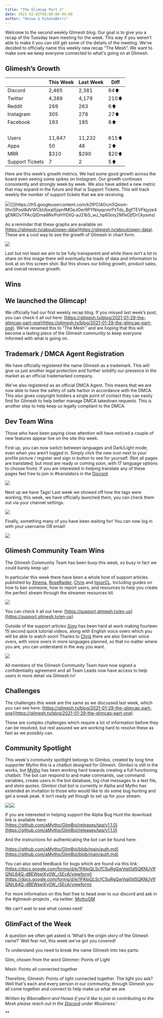 ```yaml
---
title: "The Glimcap Part 2"
date: 2021-02-02T08:00:00-04:00
author: "Heiwa & RibenaBerri"
---
```


Welcome to the second weekly Glimesh blog. Our goal is to give you a recap of the Tuesday team meeting for the week. This way if you weren’t able to make it you can still get some of the details of the meeting. We’ve decided to officially name this weekly new recap “The Mesh”. We want to make sure we keep everyone connected to what's going on at Glimesh.

<!--more-->

## Glimesh’s Growth


| <br/> | This Week | Last Week | Diff |
| - | - | - | - |
| Discord | 2,465 | 2,381 | 84⬆ |
| Twitter | 4,389 | 4,179 | 210⬆ |
| Reddit | 269 | 263 | 6⬆ |
| Instagram | 305 | 278 | 27⬆ |
| Facebook | 193 | 185 | 8⬆ |
| <br/> | <br/> | <br/> | <br/> |
| Users | 11,847 | 11,232 | 615⬆ |
| Apps | 50 | 48 | 2⬆ |
| MRR | $310 | $290 | $20⬆ |
| Support Tickets | 7 | 2 | 5⬆ |

Here are this week’s growth metrics. We had some good growth across the board even seeing some spikes on Instagram. Our growth continues consistently and strongly week by week. We also have added a new metric that may expand in the future and that is Support Tickets. This will track weekly the number of support tickets that we are receiving.

![](https://lh5.googleusercontent.com/ay4QaJwl2N1NO7fMOWcrOqZbyj5xlk3JyUWwUtmxMc7P1BtLSklFgCgUJSY9MlgZ2MGSHetpqNOoZ4P6M7OyEcsiBPY7NjHs4St10SY8oSzfWkkUDrQtMlu-gsOdD2J8cLD0R0n_)![](https://lh5.googleusercontent.com/k2IPCIAOcm5Qssm-0hri5PosI8dVWCbUbxat5jqmfMOeJOer9PYNnyqcmrPzTds_BgfTEVFkjyze4gENKOvTPAcQIDma8NvPoHYiDtQ-aJ21bS_wJ_hp60oIy2M1eDjfDrCkysms)

As a reminder that these graphs are available on [https://glimesh.tv/about/open-data](https://glimesh.tv/about/open-data). These are a cool way to see the growth of Glimesh in chart form.

![](https://lh3.googleusercontent.com/dC3-DxbhPrejIhUMJs77eVTsrutE8jGFj1pugaXqajJsLFsbJHyZ8uNLC5DtmiGyJNG1LJMbrvT5lY8WVtRUc52DtI8263fhWsJO0zZoz6k8m8_8W4zXm_GAyLSExcLtftMwj_-W)

Last but not least we aim to be fully transparent and while there isn’t a lot to share on this image there will eventually be loads of data and information to look at on this screen shot. But this shows our billing growth, product sales, and overall revenue growth.

## Wins

## We launched the Glimcap!

We officially had our first weekly recap blog. If you missed last week’s post, you can check it all out here: [https://glimesh.tv/blog/2021-01-29-the-glimcap-part-one](https://glimesh.tv/blog/2021-01-29-the-glimcap-part-one). We’ve renamed this to “The Mesh'' and are hoping that this will become a lasting piece of the Glimesh community to keep everyone informed with what is going on.

## Trademark / DMCA Agent Registration

We have officially registered the name Glimesh as a trademark. This will give us just another legal protection and further solidify our presence in the market as an official trademarked company.

We’ve also registered as an official DMCA Agent. This means that we are now able to have the safety of safe harbor in accordance with the DMCA. This also gives copyright holders a single point of contact they can easily find for Glimesh to help better manage DMCA takedown requests. This is another step to help keep us legally compliant to the DMCA.

## Dev Team Wins

Those who have been paying close attention will have noticed a couple of new features appear live on the site this week.

First up, you can now switch between languages and Dark/Light mode, even when you aren’t logged in. Simply click the new icon next to your profile picture / register and sign in button to see for yourself. (Not all pages are translated, but most are ready or coming soon, with 17 language options to choose from). If you are interested in helping translate any of these pages feel free to join in #translators in the [Discord](http://discord.gg/glimesh)

![](https://lh3.googleusercontent.com/vPO3sz3rH-DwYWtKmJoAUBacu58vf9kYegaE4bymS8s_YAZuuP6xU6dwIbpfPwd4d7wI9udctNG1NkXI7U-0cupLz7_nglD7IcwBnHjqndmZoEdfDs-Jz5rBQw8ETdNT2BWmkUSr)

Next up we have Tags! Last week we showed off how the tags were working, this week, we have officially launched them, you can check them out via your channel settings.

![](https://lh3.googleusercontent.com/ro6db7hHkVHc4H4uH-4C1g9iIoL3q_wEs7cmGg64eWI0YVpic_ap5KEmZE29sfY-Gz8GhIDivYTCIk05-6b6McW2ZqsGzSFwybG0p-0MEONFel90ix8a7b1UVBkWL3sIX2O37fDE)

Finally, something many of you have been waiting for! You can now log in with your username OR email!

![](https://lh4.googleusercontent.com/PiOQkxCisEJGUEX_dGXg8hiCVA2C_-AXYqrXN84v9P9hRQUMZP-46DI1413sGpbfNMP33QdLopQPQg66ghONFB4-zMBbP_jaXgtJYMISWZANxLJxV7ymYuL-fi07XSxWbdZvqWuy)

## Glimesh Community Team Wins

The Glimesh Community Team has been busy this week, so busy in fact we could barely keep up!

In particular this week there have been a whole host of support articles published by [Xtrema](https://glimesh.tv/Xtrema/profile), [RoseRaider](https://glimesh.tv/RoseRaider1/profile), [Chris](https://glimesh.tv/chris/profile) and [IgoorCL](https://glimesh.tv/ghufte/profile). Including guides on how to ban someone, how to report users, and resources to help you create the perfect stream through the streamer resources kit.

![](https://lh6.googleusercontent.com/7bbgcVkWw3F6kzjcs_dIK781g362_LLzZA0TLsDmCFPl1B2yAKuwTSRRvdqn17T8TYwfNqt6P9H5Z7NAsJAkusSYd5-oHPJzDx_2BCAonaEauPps12v1OR0I8hniEsqYN9D965ft)

You can check it all out here: [https://support.glimesh.tv/en-us](https://support.glimesh.tv/en-us)

Outside of the support articles [Simy](https://glimesh.tv/JustSimy/profile) has been hard at work making fourteen 15 second quick tutorial videos, along with English voice overs which you will be able to watch soon! Thanks to [Chris](https://glimesh.tv/chris/profile) there are also German voice overs, with voice overs in more languages planned, so that no matter where you are, you can understand in the way you want.

![](https://lh5.googleusercontent.com/-a-1PKwKkrZYnpFQeYK-Jm-MKwTbhs2TgMqSlknaO6l48UXUiwuQKz2qpseDb_XY1P-ZBzZAOotpf_BvIeSayHT2oTOBsBpdOX2LXZWD3r2RzLEdj1CXvpgjGO168goShU0WPP6e)

All members of the Glimesh Community Team have now signed a confidentiality agreement and all Team Leads now have access to help users in more detail via Glimesh.tv!

## Challenges

The challenges this week are the same as we discussed last week, which you can see here: [https://glimesh.tv/blog/2021-01-29-the-glimcap-part-one](https://glimesh.tv/blog/2021-01-29-the-glimcap-part-one)

These are complex challenges which require a lot of information before they can be resolved, but rest assured we are working hard to resolve these as fast as we possibly can.

## Community Spotlight

This week's community spotlight belongs to Glimboi, created by long time supporter Mytho this is a chatbot designed for Glimesh. Glimboi is still in the works, but [Mytho](https://glimesh.tv/Mytho/profile) has been working hard towards creating a full functioning chatbot. The bot can respond to and make commands, use command variables, create users in the bot database, log chat messages to a text file, and store quotes. Glimboi chat bot is currently in Alpha and Mytho has extended an invitation to those who would like to do some bug hunting and get a sneak peak. It isn’t ready yet though to set up for your stream.

![](https://lh4.googleusercontent.com/F8qpBj6IAxfDP2NKhCKTFon-4M0tjZdEEy6NsPKtQunaMs_yvhVEg4mMFApQQ8f_R6hi2v2JM3tWSmewBScrCfJCv2zLuOw5UMnqbq6oUGJfI5xIh66lKFcrivRo11eewfkJAdc-)![](https://lh4.googleusercontent.com/xt2LSCzHs0bgbfy7IKqO3LWfc3xA92gmmIFVNHGwGK29xGZmMKs_WL94uRje_dJ8SL2G82PGHjj48yvbcC0POhfizRDodFU-AGOtOAEOm-AiO6HfNGsX72UWIXdTx96on55Wmh5A)

If you are interested in helping support the Alpha Bug Hunt the download link is available here: [https://github.com/aMytho/GlimBoi/releases/tag/v1.1.0](https://github.com/aMytho/GlimBoi/releases/tag/v1.1.0)

And the instructions for authenticating the bot can be found here:

[https://github.com/aMytho/GlimBoi/blob/main/auth.md](https://github.com/aMytho/GlimBoi/blob/main/auth.md)

You can also send feedback for bugs which are found via this link:
[https://docs.google.com/forms/d/e/1FAIpQLScfCSuRgQwVqji0d5QKNUVIfQNiL64Q-dBEWseiXy0W_rSEcA/viewform](https://docs.google.com/forms/d/e/1FAIpQLScfCSuRgQwVqji0d5QKNUVIfQNiL64Q-dBEWseiXy0W_rSEcA/viewform)

For more information on this feel free to head over to our discord and ask in the #glimesh-projects , via twitter: [MythoGM](https://twitter.com/mythogm)

We can’t wait to see what comes next!

## GlimFact of the Week

A question we often get asked is ‘What’s the origin story of the Glimesh name?’ Well fear not, this week we’ve got you covered!

To understand you need to break the name Glimesh into two parts:

Glim, chosen from the word Glimmer: Points of Light

Mesh: Points all connected together

Therefore, Glimesh: Points of light connected together. The light you ask? Well that's each and every person in our community, through Glimesh you all come together and connect to help make us what we are.

*Written by RibenaBerri and Heiwa if you'd like to join in contributing to the Mesh please reach out in the [Discord](https://discord.gg/glimesh) under #business.'*

**
